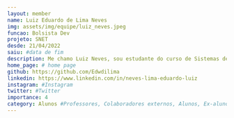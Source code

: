 ```yaml
---
layout: member
name: Luiz Eduardo de Lima Neves
img: assets/img/equipe/luiz_neves.jpeg
funcao: Bolsista Dev
projeto: SNET
desde: 21/04/2022
saiu: #data de fim
description: Me chamo Luiz Neves, sou estudante do curso de Sistemas de Informação pela UFPB, atualmente faço parte do AYTY colaborando com a empresa  ServiceNet colaborando como desenvolvedor back-end do squad de sports. Tenho domínio em tecnologias back-end como Spring-boot, e trabalho atualmente com golang. Tenho conhecimento básico em HTML, CSS e JavaScritp. Gosto de praticar exercícios físicos, jogar FPS e MOBA casualmente, além de ser um pocuo alucinado por café.
home_page: # home page
github: https://github.com/Edwdilima
linkedin: https://www.linkedin.com/in/neves-lima-eduardo-luiz
instagram: #Instagram
twitter: #Twitter
importance: 4
category: Alunos #Professores, Colaboradores externos, Alunos, Ex-alunos
---
```


